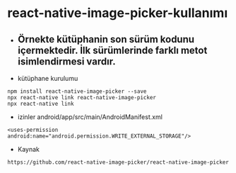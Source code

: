 # react-native-image-picker-kullanımı

* ## Örnekte kütüphanin son sürüm kodunu içermektedir. İlk sürümlerinde farklı metot isimlendirmesi vardır.

 * kütüphane kurulumu
```
npm install react-native-image-picker --save
npx react-native link react-native-image-picker
npx react-native link
```

 * izinler
  android/app/src/main/AndroidManifest.xml
```
<uses-permission android:name="android.permission.WRITE_EXTERNAL_STORAGE"/>
```

* Kaynak
```
https://github.com/react-native-image-picker/react-native-image-picker
```
